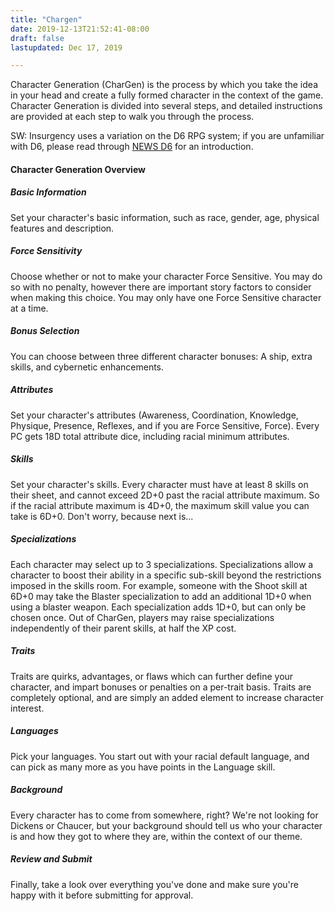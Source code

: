 ```yaml
---
title: "Chargen"
date: 2019-12-13T21:52:41-08:00
draft: false
lastupdated: Dec 17, 2019

---
```


Character Generation (CharGen) is the process by which you take the idea in your head and create a fully formed character in the context of the game. Character Generation is divided into several steps, and detailed instructions are provided at each step to walk you through the process.

SW: Insurgency uses a variation on the D6 RPG system; if you are unfamiliar with D6, please read through [NEWS D6](/news/d6) for an introduction.

#### Character Generation Overview

##### Basic Information
Set your character's basic information, such as race, gender, age, physical features and description.

##### Force Sensitivity
Choose whether or not to make your character Force Sensitive. You may do so with no penalty, however there are important story factors to consider when making this choice. You may only have one Force Sensitive character at a time.

##### Bonus Selection
You can choose between three different character bonuses: A ship, extra skills, and cybernetic enhancements.

##### Attributes
Set your character's attributes (Awareness, Coordination, Knowledge, Physique, Presence, Reflexes, and if you are Force Sensitive, Force). Every PC gets 18D total attribute dice, including racial minimum attributes.

##### Skills
Set your character's skills. Every character must have at least 8 skills on their sheet, and cannot exceed 2D+0 past the racial attribute maximum. So if the racial attribute maximum is 4D+0, the maximum skill value you can take is 6D+0. Don't worry, because next is...

##### Specializations
Each character may select up to 3 specializations. Specializations allow a character to boost their ability in a specific sub-skill beyond the restrictions imposed in the skills room. For example, someone with the Shoot skill at 6D+0 may take the Blaster specialization to add an additional 1D+0 when using a blaster weapon. Each specialization adds 1D+0, but can only be chosen once. Out of CharGen, players may raise specializations independently of their parent skills, at half the XP cost.

##### Traits
Traits are quirks, advantages, or flaws which can further define your character, and impart bonuses or penalties on a per-trait basis. Traits are completely optional, and are simply an added element to increase character interest.

##### Languages
Pick your languages. You start out with your racial default language, and can pick as many more as you have points in the Language skill.

##### Background
Every character has to come from somewhere, right? We're not looking for Dickens or Chaucer, but your background should tell us who your character is and how they got to where they are, within the context of our theme.

##### Review and Submit
Finally, take a look over everything you've done and make sure you're happy with it before submitting for approval.
